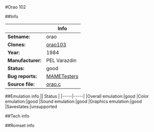#Orao 102

##Info

||Info|
|-----|-----|
|**Setname:**|orao
|**Clones:**|[orao103](orao103.md)
|**Year:**|1984
|**Manufacturer:**|PEL Varazdin
|**Status:**|good
|**Bug reports:**|[MAMETesters](http://mametesters.org/view_all_set.php?type=1&temporary=y&search=orao.c)
|**Source file:**|[orao.c](https://github.com/mamedev/mame/blob/master/src/mess/drivers/orao.c)

##Emulation info
|| Status |
|-----|-----|
|Overall emulation:|good
|Color emulation:|good
|Sound emulation:|good
|Graphics emulation:|good
|Savestates:|unsupported

##Tech info

##Romset info

<!--- START OF EDITED COMMENT DO NOT TOUCH TEXT ABOVE-->
